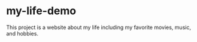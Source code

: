 # my-life-demo

This project is a website about my life including my favorite movies, music, and hobbies.
